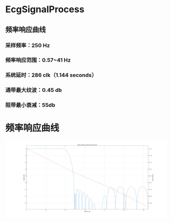 # EcgSignalProcess

## 频率响应曲线
### 采样频率：250 Hz
### 频率响应范围：0.57~41 Hz
### 系统延时：286 clk（1.144 seconds）
### 通带最大纹波：0.45 db
### 阻带最小衰减：55db

# 频率响应曲线
![fr plot](https://github.com/OnTimeSir/EcgSignalProcess/blob/master/pictures/freqRes_whole.png?raw=true)
